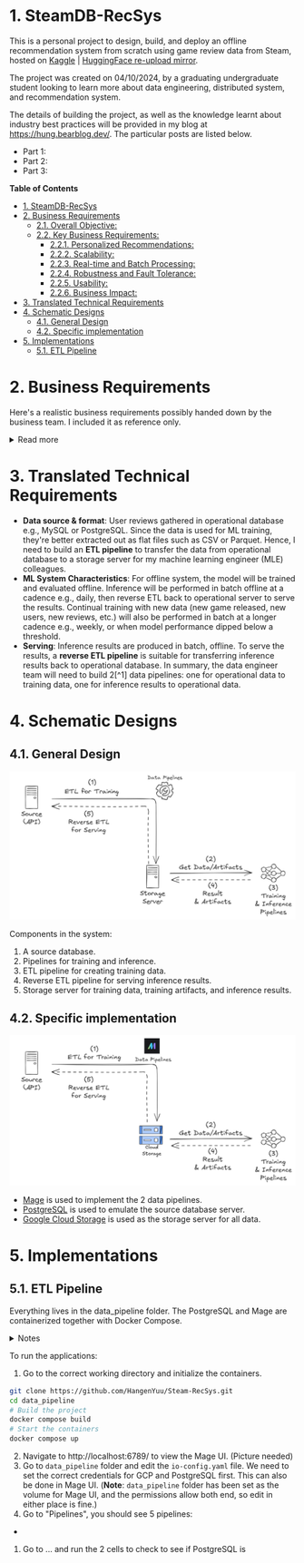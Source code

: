 # 1. SteamDB-RecSys
This is a personal project to design, build, and deploy an offline recommendation system from scratch using game review data from Steam, hosted on [Kaggle](https://www.kaggle.com/datasets/mohamedtarek01234/steam-games-reviews-and-rankings/data) | [HuggingFace re-upload mirror](https://huggingface.co/datasets/HangenYuu/Steam_Games_Review).

The project was created on 04/10/2024, by a graduating undergraduate student looking to learn more about data engineering, distributed system, and recommendation system.

The details of building the project, as well as the knowledge learnt about industry best practices will be provided in my blog at https://hung.bearblog.dev/. The particular posts are listed below.

- Part 1: 
- Part 2:
- Part 3:

**Table of Contents**

- [1. SteamDB-RecSys](#1-steamdb-recsys)
- [2. Business Requirements](#2-business-requirements)
  - [2.1. Overall Objective:](#21-overall-objective)
  - [2.2. Key Business Requirements:](#22-key-business-requirements)
    - [2.2.1. Personalized Recommendations:](#221-personalized-recommendations)
    - [2.2.2. Scalability:](#222-scalability)
    - [2.2.3. Real-time and Batch Processing:](#223-real-time-and-batch-processing)
    - [2.2.4. Robustness and Fault Tolerance:](#224-robustness-and-fault-tolerance)
    - [2.2.5. Usability:](#225-usability)
    - [2.2.6. Business Impact:](#226-business-impact)
- [3. Translated Technical Requirements](#3-translated-technical-requirements)
- [4. Schematic Designs](#4-schematic-designs)
  - [4.1. General Design](#41-general-design)
  - [4.2. Specific implementation](#42-specific-implementation)
- [5. Implementations](#5-implementations)
  - [5.1. ETL Pipeline](#51-etl-pipeline)

# 2. Business Requirements
Here's a realistic business requirements possibly handed down by the business team. I included it as reference only.

<details>
  <summary>Read more</summary>

## 2.1. Overall Objective:
Design and implement a scalable recommendation system for Steam games that enhances user engagement by suggesting relevant games based on player preferences and interactions.
The system should **efficiently process large datasets** and **provide personalized game recommendations that can improve user satisfaction and increase game discoverability**.

## 2.2. Key Business Requirements:

### 2.2.1. Personalized Recommendations:

- The system must offer personalized game recommendations to users based on their interaction history, such as reviews and playtime, as well as game attributes like genres and system requirements.
- Recommendations should cater to both new and existing users, with minimal latency in generating suggestions.

### 2.2.2. Scalability:
- The system should be able to handle large datasets (millions of users, games, and reviews) while maintaining high performance.
- It must be capable of scaling horizontally to accommodate growing data volumes as the user base expands.

### 2.2.3. Real-time and Batch Processing:
- The primary focus is on offline recommendations, but the system should support periodic updates to reflect new game releases, reviews, and user interactions.
- Consideration will be given to integrating a near real-time recommendation feature for new user interactions.

### 2.2.4. Robustness and Fault Tolerance:
- The recommendation system must be reliable, with mechanisms for handling system failures, ensuring continuous operation without data loss or significant downtime.
- It should include monitoring and alerting to detect issues and ensure system stability.

### 2.2.5. Usability:
- The system should deliver recommendations in a user-friendly format, making it easy for users to explore suggested games.
- It must support multiple ranking options (e.g., relevance, sales, reviews) based on user preferences or behaviors.

### 2.2.6. Business Impact:
- The goal of the system is to improve user engagement and retention by suggesting games that align with user interests.
- It should drive increased game sales and discovery by highlighting top-ranked games or new releases within the user’s interest scope.

</details>

# 3. Translated Technical Requirements

- **Data source & format**: User reviews gathered in operational database e.g., MySQL or PostgreSQL. Since the data is used for ML training, they're better extracted out as flat files such as CSV or Parquet. Hence, I need to build an **ETL pipeline** to transfer the data from operational database to a storage server for my machine learning engineer (MLE) colleagues.
- **ML System Characteristics**: For offline system, the model will be trained and evaluated offline. Inference will be performed in batch offline at a cadence e.g., daily, then reverse ETL back to operational server to serve the results. Continual training with new data (new game released, new users, new reviews, etc.) will also be performed in batch at a longer cadence e.g., weekly, or when model performance dipped below a threshold.
- **Serving**: Inference results are produced in batch, offline. To serve the results, a **reverse ETL pipeline** is suitable for transferring inference results back to operational database.
In summary, the data engineer team will need to build 2[^1] data pipelines: one for operational data to training data, one for inference results to operational data.

# 4. Schematic Designs
## 4.1. General Design
![System 2](https://raw.githubusercontent.com/HangenYuu/blog-assets/refs/heads/main/System-2.excalidraw.png)

Components in the system:

1. A source database.
2. Pipelines for training and inference.
3. ETL pipeline for creating training data.
4. Reverse ETL pipeline for serving inference results.
5. Storage server for training data, training artifacts, and inference results.

## 4.2. Specific implementation

![System 4](https://github.com/HangenYuu/blog-assets/blob/main/System%204.excalidraw.png?raw=true)

- [Mage](https://www.mage.ai/) is used to implement the 2 data pipelines.
- [PostgreSQL](https://www.postgresql.org/) is used to emulate the source database server.
- [Google Cloud Storage](https://cloud.google.com/storage) is used as the storage server for all data.

# 5. Implementations
## 5.1. ETL Pipeline
Everything lives in the data_pipeline folder.
The PostgreSQL and Mage are containerized together with Docker Compose.

<details>
  <summary>Notes</summary>

Docker Compose also configures a common network for the two containers. In practice, when building the system for data processing, we need to configure the private network to extract the data with ODBC APIs (obviously, you cannot expose your database APIs publicly).

</details>

To run the applications:
1. Go to the correct working directory and initialize the containers.
```bash
git clone https://github.com/HangenYuu/Steam-RecSys.git
cd data_pipeline
# Build the project
docker compose build
# Start the containers
docker compose up
```
2. Navigate to http://localhost:6789/ to view the Mage UI.
(Picture needed)
3. Go to `data_pipeline` folder and edit the `io-config.yaml` file. We need to set the correct credentials for GCP and PostgreSQL first. This can also be done in Mage UI. (**Note**: `data_pipeline` folder has been set as the volume for Mage UI, and the permissions allow both end, so edit in either place is fine.)
4. Go to "Pipelines", you should see 5 pipelines:
- 
1. Go to ... and run the 2 cells to check to see if PostgreSQL is